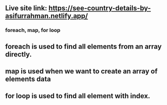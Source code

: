 ## Live site link: https://see-country-details-by-asifurrahman.netlify.app/
### foreach, map, for loop

## foreach is used to find all elements from an array directly.

## map is used when we want to create an array of elements data

## for loop is used to find all element with index.
